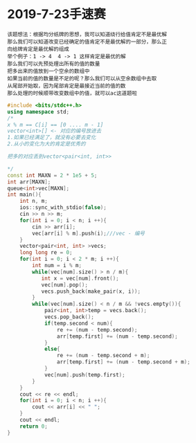 # 2019-7-23手速赛

    该题想法：根据均分纸牌的思想，我可以知道绕行给值肯定不是最优解
    那么我们可以知道改变已经确定的值肯定不是最优解的一部分，那么正
    向给牌肯定是最优解的组成
    举个例子：1 -> 4  4 -> 1 这样肯定是最优的解
    那么我们可以先预处理出所有的值的数量
    把多出来的值放到一个空余的数组中
    如果当前的值的数量是不足的呢？那么我们可以从空余数组中去取
    从尾部开始取，因为尾部肯定是最接近当前的值的数
    那么处理的时候顺带改变数组中的值，就可以ac这道题啦

```C++
#include <bits/stdc++.h>
using namespace std;
/*
x % m == C[i] == [0 .... m - 1] 
vector<int>[] <- 对应的编号放进去
1.如果已经满足了，就没有必要去变化
2.从小的变化为大的肯定是优秀的

把多的对应丢到vector<pair<int, int>>

*/
const int MAXN = 2 * 1e5 + 5;
int arr[MAXN];
queue<int>vec[MAXN];
int main(){
    int n, m;
    ios::sync_with_stdio(false);
    cin >> n >> m;
    for(int i = 0; i < n; i ++){
        cin >> arr[i];
        vec[arr[i] % m].push(i);///vec - 编号
    }
    vector<pair<int, int> >vecs;
    long long re = 0;
    for(int i = 0; i < 2 * m; i ++){
        int num = i % m;
        while(vec[num].size() > n / m){
           int x = vec[num].front();
           vec[num].pop();
           vecs.push_back(make_pair(x, i));
        }
        while(vec[num].size() < n / m && !vecs.empty()){
            pair<int, int>temp = vecs.back();
            vecs.pop_back();
            if(temp.second < num){
                re += (num - temp.second);
                arr[temp.first] += (num - temp.second);
            }
            else{
                re += (num - temp.second + m);
                arr[temp.first] += (num - temp.second + m);
            }
            vec[num].push(temp.first);
        }
    }
    cout << re << endl;
    for(int i = 0; i < n; i ++){
        cout << arr[i] << " ";
    }
    cout << endl;
    return 0;
}
```